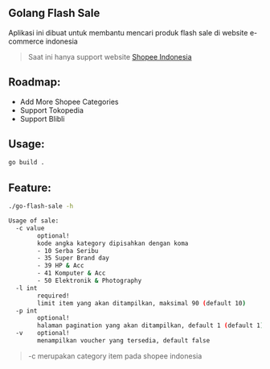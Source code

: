 ## Golang Flash Sale

Aplikasi ini dibuat untuk membantu mencari produk flash sale di website e-commerce indonesia

> Saat ini hanya support website [Shopee Indonesia](https://shopee.co.id)

## Roadmap:
- Add More Shopee Categories
- Support Tokopedia
- Support Blibli

## Usage:
```bash
go build .
```

## Feature:
```bash
./go-flash-sale -h

Usage of sale:
  -c value
        optional!
        kode angka kategory dipisahkan dengan koma
        - 10 Serba Seribu
        - 35 Super Brand day
        - 39 HP & Acc
        - 41 Komputer & Acc
        - 50 Elektronik & Photography
  -l int
        required!
        limit item yang akan ditampilkan, maksimal 90 (default 10)
  -p int
        optional!
        halaman pagination yang akan ditampilkan, default 1 (default 1)
  -v    optional!
        menampilkan voucher yang tersedia, default false
```

> -c merupakan category item pada shopee indonesia